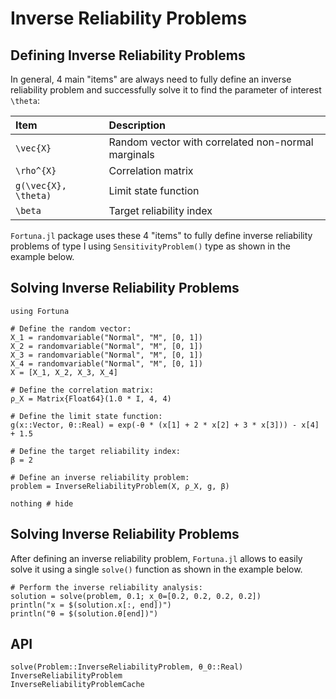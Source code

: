 # Inverse Reliability Problems

## Defining Inverse Reliability Problems

In general, 4 main "items" are always need to fully define an inverse reliability problem and successfully solve it to find the parameter of interest ``\theta``:

| Item                   | Description                                        |
|:---------------------- |:-------------------------------------------------- |
| ``\vec{X}``            | Random vector with correlated non-normal marginals |
| ``\rho^{X}``           | Correlation matrix                                 |
| ``g(\vec{X}, \theta)`` | Limit state function                               |
| ``\beta``              | Target reliability index                           |

`Fortuna.jl` package uses these 4 "items" to fully define inverse reliability problems of type I using `SensitivityProblem()` type as shown in the example below.

## Solving Inverse Reliability Problems

```@setup inverse_reliability_problem
using Fortuna
```

```@example inverse_reliability_problem
# Define the random vector:
X_1 = randomvariable("Normal", "M", [0, 1])
X_2 = randomvariable("Normal", "M", [0, 1])
X_3 = randomvariable("Normal", "M", [0, 1])
X_4 = randomvariable("Normal", "M", [0, 1])
X = [X_1, X_2, X_3, X_4]

# Define the correlation matrix:
ρ_X = Matrix{Float64}(1.0 * I, 4, 4)

# Define the limit state function:
g(x::Vector, θ::Real) = exp(-θ * (x[1] + 2 * x[2] + 3 * x[3])) - x[4] + 1.5

# Define the target reliability index:
β = 2

# Define an inverse reliability problem:
problem = InverseReliabilityProblem(X, ρ_X, g, β)

nothing # hide
```

## Solving Inverse Reliability Problems

After defining an inverse reliability problem, `Fortuna.jl` allows to easily solve it using a single `solve()` function as shown in the example below.

```@example inverse_reliability_problem
# Perform the inverse reliability analysis:
solution = solve(problem, 0.1; x_0=[0.2, 0.2, 0.2, 0.2])
println("x = $(solution.x[:, end])")
println("θ = $(solution.θ[end])")
```

## API

```@docs
solve(Problem::InverseReliabilityProblem, θ_0::Real)
InverseReliabilityProblem
InverseReliabilityProblemCache
```
